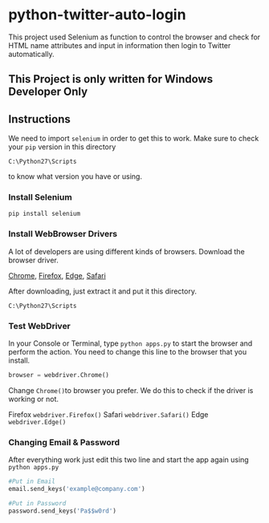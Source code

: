 # python-twitter-auto-login
This project used Selenium as function to control the browser and check for HTML name attributes and input in information then login to Twitter automatically.

## This Project is only written for Windows Developer Only

## Instructions
We need to import `selenium` in order to get this to work.
Make sure to check your `pip` version in this directory 
```
C:\Python27\Scripts
```
to know what version you have or using.

### Install Selenium
```
pip install selenium
```

### Install WebBrowser Drivers
A lot of developers are using different kinds of browsers. Download the browser driver.

[Chrome](https://sites.google.com/a/chromium.org/chromedriver/downloads), [Firefox](https://github.com/mozilla/geckodriver/releases), [Edge](https://developer.microsoft.com/en-us/microsoft-edge/tools/webdriver/), [Safari](https://webkit.org/blog/6900/webdriver-support-in-safari-10/)

After downloading, just extract it and put it this directory.
```
C:\Python27\Scripts
```

### Test WebDriver
In your Console or Terminal, type `python apps.py` to start the browser and perform the action.
You need to change this line to the browser that you install.
```python
browser = webdriver.Chrome()
```
Change `Chrome()`to browser you prefer.
We do this to check if the driver is working or not.

Firefox `webdriver.Firefox()`
Safari `webdriver.Safari()`
Edge `webdriver.Edge()`

### Changing Email & Password
After everything work just edit this two line and start the app again using `python apps.py`
```python
#Put in Email
email.send_keys('example@company.com')

#Put in Password
password.send_keys('Pa$$w0rd')
```
